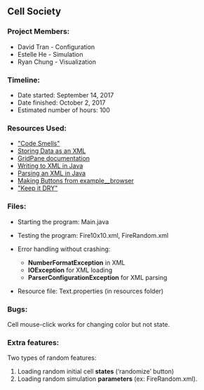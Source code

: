 ## Cell Society

### Project Members:
* David Tran - Configuration
* Estelle He - Simulation 
* Ryan Chung - Visualization

### Timeline:
 * Date started: September 14, 2017
 * Date finished: October 2, 2017
 * Estimated number of hours: 100

### Resources Used:
 * ["Code Smells"](http://www.cs.duke.edu/courses/compsci308/current/readings/CodeSmells.pdf)
 * [Storing Data as an XML](http://code.makery.ch/library/javafx-8-tutorial/part5/)
 * [GridPane documentation](https://docs.oracle.com/javase/8/javafx/api/javafx/scene/layout/GridPane.html)
 * [Writing to XML in Java](https://www.journaldev.com/1112/how-to-write-xml-file-in-java-dom-parser)
 * [Parsing an XML in Java](https://www.tutorialspoint.com/java_xml/java_dom_parse_document.htm)
 * [Making Buttons from example__browser](https://coursework.cs.duke.edu/CompSci308_2017Fall/example_browser/blob/master/src/BrowserView.java)
 * ["Keep it DRY"](http://media.pragprog.com/articles/may_04_oo1.pdf)



### Files:
 * Starting the program: Main.java
 * Testing the program: Fire10x10.xml, FireRandom.xml
 * Error handling without crashing:
 	* **NumberFormatException** in XML
 	* **IOException** for XML loading
 	* **ParserConfigurationException** for XML parsing

* Resource file: Text.properties (in resources folder)

### Bugs:
Cell mouse-click works for changing color but not state.

### Extra features:
Two types of random features:

1. Loading random initial cell **states** (‘randomize’ button)
2. Loading random simulation **parameters** (ex: FireRandom.xml).




